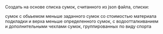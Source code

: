 Создать на основе списка сумок, считанного из json файла, списки:

сумок с обьъемом меньше заданного
сумок со стоимостью материала подкладки и верха меньше определенного
сумок, с водоотталкиванием и дополнительными чехлами
сумок, группированных по виду спорта
